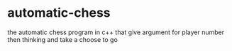 # automatic-chess
the automatic chess program in c++ that give argument for player number then thinking and take a choose to go
